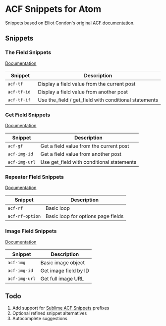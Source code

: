 # ACF Snippets for Atom

Snippets based on Elliot Condon's original [ACF documentation](http://www.advancedcustomfields.com/resources/).

## Snippets

### The Field Snippets
[Documentation](http://www.advancedcustomfields.com/resources/the_field/)

Snippet  | Description
------------- | -------------
`acf-tf`  | Display a field value from the current post
`acf-tf-id ` | Display a field value from another post
`acf-tf-if` | Use the_field / get_field with conditional statements

### Get Field Snippets
[Documentation](http://www.advancedcustomfields.com/resources/get_field/)

Snippet  | Description
------------- | -------------
`acf-gf`  | Get a field value from the current post
`acf-img-id ` | Get a field value from another post
`acf-img-url` | Use get_field with conditional statements

### Repeater Field Snippets
[Documentation](http://www.advancedcustomfields.com/resources/repeater/)

Snippet  | Description
------------- | -------------
`acf-rf`  | Basic loop
`acf-rf-option`  | Basic loop for options page fields

### Image Field Snippets
[Documentation](http://www.advancedcustomfields.com/resources/image/)

Snippet  | Description
------------- | -------------
`acf-img`  | Basic image object
`acf-img-id ` | Get image field by ID
`acf-img-url` | Get full image URL

## Todo
1. Add support for [Sublime ACF Snippets](https://github.com/iamhexcoder/acf_snippets) prefixes
2. Optional refined snippet alternatives
3. Autocomplete suggestions
